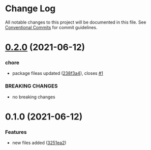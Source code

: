 # Change Log

All notable changes to this project will be documented in this file.
See [Conventional Commits](https://conventionalcommits.org) for commit guidelines.

# [0.2.0](https://github.com/developersapien/doctorX/compare/@doctorx/theme@0.1.0...@doctorx/theme@0.2.0) (2021-06-12)


### chore

* package fileas updated ([238f3a4](https://github.com/developersapien/doctorX/commit/238f3a4f2430425fbb4f1aba6f95394e9c4fbe00)), closes [#1](https://github.com/developersapien/doctorX/issues/1)


### BREAKING CHANGES

* no breaking changes





# 0.1.0 (2021-06-12)


### Features

* new files added ([3251ea2](https://github.com/developersapien/doctorX/commit/3251ea28683e30ddf14584a7c85493e9ffb687b5))
